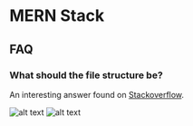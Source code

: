 # MERN Stack

## FAQ

### What should the file structure be?

An interesting answer found on [Stackoverflow](https://stackoverflow.com/a/51128385/664933).

![alt text][mern_app]
![alt text][mern_structure]

[mern_app]: https://i.stack.imgur.com/fYFze.png
[mern_structure]: https://i.stack.imgur.com/8ogDx.jpg
